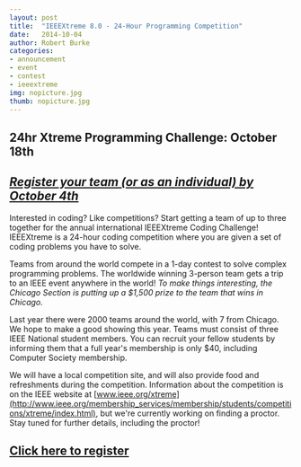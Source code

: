 ```yaml
---
layout: post
title:  "IEEEXtreme 8.0 - 24-Hour Programming Competition"
date:   2014-10-04
author: Robert Burke
categories: 
- announcement
- event
- contest
- ieeextreme
img: nopicture.jpg
thumb: nopicture.jpg
---
```


## 24hr Xtreme Programming Challenge: October 18th

## [*Register your team (or as an individual) by October 4th*](https://docs.google.com/forms/d/138qy6gWxNE6uXvLn-21uaXTq7FkElAGwBBUmIDpCZVI/viewform?usp=send_form)

Interested in coding? Like competitions? Start getting a team of up to three together for the annual international IEEEXtreme Coding Challenge! IEEEXtreme is a 24-hour coding competition where you are given a set of coding problems you have to solve.

Teams from around the world compete in a 1-day contest to solve complex programming problems. The worldwide winning 3-person team gets a trip to an IEEE event anywhere in the world! *To make things interesting, the Chicago Section is putting up a $1,500 prize to the team that wins in Chicago.*

Last year there were 2000 teams around the world, with 7 from Chicago. We hope to make a good showing this year. Teams must consist of three IEEE National student members. You can recruit your fellow students by informing them that a full year's membership is only $40, including Computer Society membership.

We will have a local competition site, and will also provide food and refreshments during the competition. Information about the competition is on the IEEE website at [www.ieee.org/xtreme](http://www.ieee.org/membership_services/membership/students/competitions/xtreme/index.html), but we're currently working on finding a proctor. Stay tuned for further details, including the proctor!

## [Click here to register](https://docs.google.com/forms/d/138qy6gWxNE6uXvLn-21uaXTq7FkElAGwBBUmIDpCZVI/viewform?usp=send_form)
